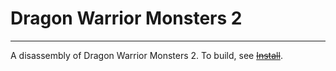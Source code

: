 # Dragon Warrior Monsters 2
---
A disassembly of Dragon Warrior Monsters 2.
To build, see ~~[Install](install.md)~~.